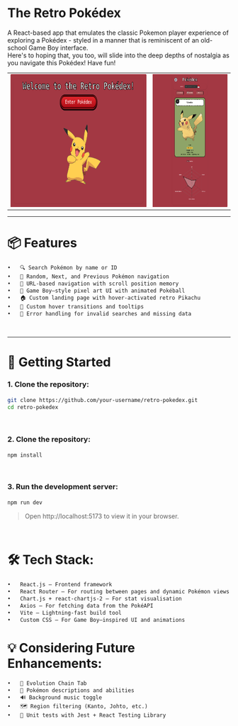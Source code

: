 # The Retro Pokédex

A React-based app that emulates the classic Pokemon player experience of exploring a Pokédex - styled in a manner that is reminiscent of an old-school Game Boy interface.
<br>
Here's to hoping that, you too, will slide into the deep depths of nostalgia as you navigate this Pokédex! Have fun!

<div align="center">

<table>
  <tr>
    <td align="center">
      <a href="./public/pokedex-landingpage-screenshot.png">
        <img src="./public/pokedex-landingpage-screenshot.png" alt="Landing Page" height="300" width="400" />
      </a>
    </td>
    <td align="center">
      <a href="./public/pokedex-screenshot.png">
        <img src="./public/pokedex-screenshot.png" alt="Pokedex Page" height="300" />
      </a>
    </td>
  </tr>
</table>

</div>

---

# 📦 Features

    •	🔍 Search Pokémon by name or ID
    •	🎲 Random, Next, and Previous Pokémon navigation
    •	🧭 URL-based navigation with scroll position memory
    •	🎨 Game Boy–style pixel art UI with animated Pokéball
    •	🏠 Custom landing page with hover-activated retro Pikachu
    •	🔁 Custom hover transitions and tooltips
    •	🧪 Error handling for invalid searches and missing data

<br>

---

# 🚀 Getting Started

### 1. Clone the repository:

```bash
git clone https://github.com/your-username/retro-pokedex.git
cd retro-pokedex
```

<br>

### 2. Clone the repository:

```bash
npm install
```

<br>

### 3. Run the development server:

```bash
npm run dev
```

> Open http://localhost:5173 to view it in your browser.

<br>

# 🛠️ Tech Stack:

    •	React.js – Frontend framework
    •	React Router – For routing between pages and dynamic Pokémon views
    •	Chart.js + react-chartjs-2 – For stat visualisation
    •	Axios – For fetching data from the PokéAPI
    •	Vite – Lightning-fast build tool
    •	Custom CSS – For Game Boy–inspired UI and animations

# 💡 Considering Future Enhancements:

    •	🧬 Evolution Chain Tab
    •	📜 Pokémon descriptions and abilities
    •	🔊 Background music toggle
    •	🗺️ Region filtering (Kanto, Johto, etc.)
    •	🧪 Unit tests with Jest + React Testing Library
